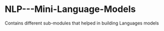 # NLP---Mini-Language-Models
Contains different sub-modules that helped in building Languages models
